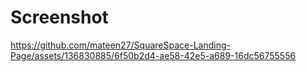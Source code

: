 # Screenshot
https://github.com/mateen27/SquareSpace-Landing-Page/assets/136830885/6f50b2d4-ae58-42e5-a689-16dc56755556
